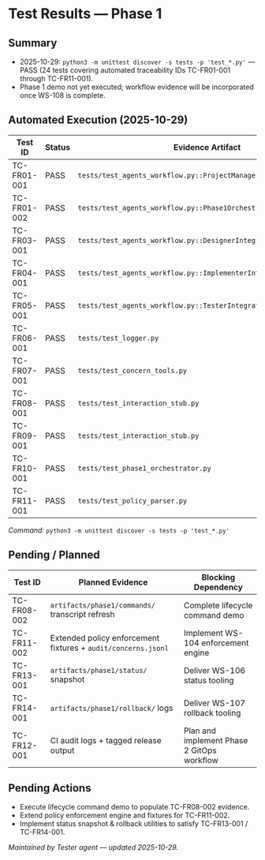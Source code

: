 # Test Results — Phase 1

## Summary
- 2025-10-29: `python3 -m unittest discover -s tests -p 'test_*.py'` — PASS (24 tests covering automated traceability IDs TC-FR01-001 through TC-FR11-001).
- Phase 1 demo not yet executed; workflow evidence will be incorporated once WS-108 is complete.

## Automated Execution (2025-10-29)

| Test ID | Status | Evidence Artifact |
| --- | --- | --- |
| TC-FR01-001 | PASS | `tests/test_agents_workflow.py::ProjectManagerIntegrationTest` |
| TC-FR01-002 | PASS | `tests/test_agents_workflow.py::Phase1OrchestratorIntegrationTest` |
| TC-FR03-001 | PASS | `tests/test_agents_workflow.py::DesignerIntegrationTest` |
| TC-FR04-001 | PASS | `tests/test_agents_workflow.py::ImplementerIntegrationTest` |
| TC-FR05-001 | PASS | `tests/test_agents_workflow.py::TesterIntegrationTest` |
| TC-FR06-001 | PASS | `tests/test_logger.py` |
| TC-FR07-001 | PASS | `tests/test_concern_tools.py` |
| TC-FR08-001 | PASS | `tests/test_interaction_stub.py` |
| TC-FR09-001 | PASS | `tests/test_interaction_stub.py` |
| TC-FR10-001 | PASS | `tests/test_phase1_orchestrator.py` |
| TC-FR11-001 | PASS | `tests/test_policy_parser.py` |

_Command:_ `python3 -m unittest discover -s tests -p 'test_*.py'`

## Pending / Planned

| Test ID | Planned Evidence | Blocking Dependency |
| --- | --- | --- |
| TC-FR08-002 | `artifacts/phase1/commands/` transcript refresh | Complete lifecycle command demo |
| TC-FR11-002 | Extended policy enforcement fixtures + `audit/concerns.jsonl` | Implement WS-104 enforcement engine |
| TC-FR13-001 | `artifacts/phase1/status/` snapshot | Deliver WS-106 status tooling |
| TC-FR14-001 | `artifacts/phase1/rollback/` logs | Deliver WS-107 rollback tooling |
| TC-FR12-001 | CI audit logs + tagged release output | Plan and implement Phase 2 GitOps workflow |

## Pending Actions
- Execute lifecycle command demo to populate TC-FR08-002 evidence.
- Extend policy enforcement engine and fixtures for TC-FR11-002.
- Implement status snapshot & rollback utilities to satisfy TC-FR13-001 / TC-FR14-001.

_Maintained by Tester agent — updated 2025-10-29._
